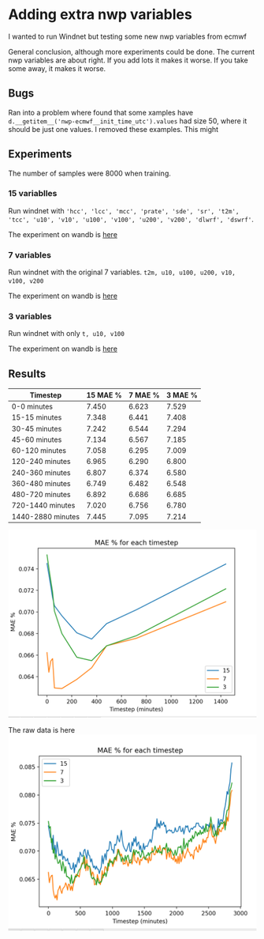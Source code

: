 # Adding extra nwp variables

I wanted to run Windnet but testing some new nwp variables from ecmwf

General conclusion, although more experiments could be done.
The current nwp variables are about right.
If you add lots it makes it worse.
If you take some away, it makes it worse.

## Bugs

Ran into a problem where found that some xamples have
`d.__getitem__('nwp-ecmwf__init_time_utc').values` had size 50, where it should be just one values. I removed these examples. This might

## Experiments

The number of samples were 8000 when training. 

### 15 variablles
Run windnet with `'hcc', 'lcc', 'mcc', 'prate', 'sde', 'sr', 't2m', 'tcc', 'u10',
       'v10', 'u100', 'v100', 'u200', 'v200', 'dlwrf', 'dswrf'`.

The experiment on wandb is [here](https://wandb.ai/openclimatefix/india/runs/k91rdffo)

### 7 variables
Run windnet with the original 7 variables.
`t2m, u10, u100, u200, v10, v100, v200  `

The experiment on wandb is [here](https://wandb.ai/openclimatefix/india/runs/miszfep5)

### 3 variables
Run windnet with only `t, u10, v100`

The experiment on wandb is [here](https://wandb.ai/openclimatefix/india/runs/22v3a39g)

## Results

| Timestep | 15 MAE % | 7 MAE % | 3 MAE % |
| --- | --- | --- | --- |
| 0-0 minutes | 7.450 | 6.623 | 7.529 |
| 15-15 minutes | 7.348 | 6.441 | 7.408 |
| 30-45 minutes | 7.242 | 6.544 | 7.294 |
| 45-60 minutes | 7.134 | 6.567 | 7.185 |
| 60-120 minutes | 7.058 | 6.295 | 7.009 |
| 120-240 minutes | 6.965 | 6.290 | 6.800 |
| 240-360 minutes | 6.807 | 6.374 | 6.580 |
| 360-480 minutes | 6.749 | 6.482 | 6.548 |
| 480-720 minutes | 6.892 | 6.686 | 6.685 |
| 720-1440 minutes | 7.020 | 6.756 | 6.780 |
| 1440-2880 minutes | 7.445 | 7.095 | 7.214 |

![](mae_steps_grouped.png "mae_steps")

The raw data is here
![](mae_steps.png "mae_steps")
